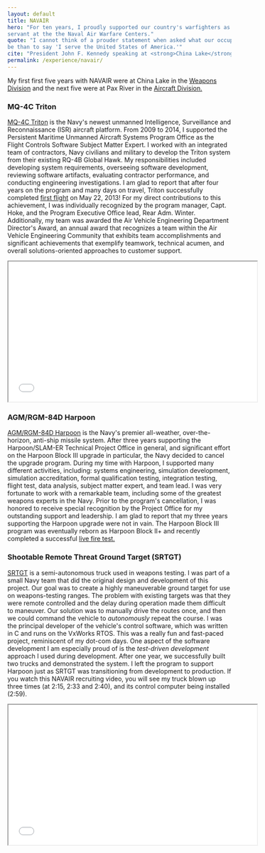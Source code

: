 ```yaml
---
layout: default
title: NAVAIR
hero: "For ten years, I proudly supported our country's warfighters as a civil
servant at the the Naval Air Warfare Centers."
quote: "I cannot think of a prouder statement when asked what our occupation may
be than to say 'I serve the United States of America.'"
cite: "President John F. Kennedy speaking at <strong>China Lake</strong>"
permalink: /experience/navair/
---
```


My first first five years with NAVAIR were at China Lake in the [Weapons
Division][nawcwd] and the next five were at Pax River in the [Aircraft
Division.][nawcad]

### MQ-4C Triton

[MQ-4C Triton][triton] is the Navy's newest unmanned Intelligence, Surveillance
and Reconnaissance (ISR) aircraft platform.  From 2009 to 2014, I supported the
Persistent Maritime Unmanned Aircraft Systems Program Office as the Flight
Controls Software Subject Matter Expert.  I worked with an integrated team of
contractors, Navy civilians and military to develop the Triton system from their
existing RQ-4B Global Hawk. My responsibilities included developing system
requirements, overseeing software development, reviewing software artifacts,
evaluating contractor performance, and conducting engineering investigations.  I
am glad to report that after four years on the program and many days on travel,
Triton successfully completed [first flight][first] on May 22, 2013!  For my
direct contributions to this achievement, I was individually recognized by the
program manager, Capt. Hoke, and the Program Executive Office lead, Rear Adm.
Winter.  Additionally, my team was awarded the Air Vehicle Engineering
Department Director's Award, an annual award that recognizes a team within the
Air Vehicle Engineering Community that exhibits team accomplishments and
significant achievements that exemplify teamwork, technical acumen, and overall
solutions-oriented approaches to customer support.

<div class="text-center hidden-print">
  <iframe width="560" height="315" src="//www.youtube.com/embed/K6eWxiRv5Do" allowfullscreen></iframe>
</div>

### AGM/RGM-84D Harpoon

[AGM/RGM-84D Harpoon][harpoon] is the Navy's premier all-weather,
over-the-horizon, anti-ship missile system. After three years supporting the
Harpoon/SLAM-ER Technical Project Office in general, and significant effort on
the Harpoon Block III upgrade in particular, the Navy decided to cancel the
upgrade program.  During my time with Harpoon, I supported many different
activities, including: systems engineering, simulation development, simulation
accreditation, formal qualification testing, integration testing, flight test,
data analysis, subject matter expert, and team lead.  I was very fortunate to
work with a remarkable team, including some of the greatest weapons experts in
the Navy.  Prior to the program's cancellation, I was honored to receive special
recognition by the Project Office for my outstanding support and leadership.  I
am glad to report that my three years supporting the Harpoon upgrade were not in
vain.  The Harpoon Block III program was eventually reborn as Harpoon Block II+
and recently completed a successful [live fire test.][fire]

### Shootable Remote Threat Ground Target (SRTGT)

[SRTGT][srtgt] is a semi-autonomous truck used in weapons testing.  I was part
of a small Navy team that did the original design and development of this
project.  Our goal was to create a highly maneuverable ground target for use on
weapons-testing ranges. The problem with existing targets was that they were
remote controlled and the delay during operation made them difficult to
maneuver.  Our solution was to manually drive the routes once, and then we could
command the vehicle to *autonomously* repeat the course.  I was the principal
developer of the vehicle's control software, which was written in C and runs on
the VxWorks RTOS. This was a really fun and fast-paced project, reminiscent of
my dot-com days. One aspect of the software development I am especially proud of
is the *test-driven development* approach I used during development.  After one
year, we successfully built two trucks and demonstrated the system.  I left the
program to support Harpoon just as SRTGT was transitioning from development to
production.  If you watch this NAVAIR recruiting video, you will see my truck
blown up three times (at 2:15, 2:33 and 2:40), and its control computer being
installed (2:59).

<div class="text-center hidden-print">
<iframe width="560" height="315" src="//www.youtube.com/embed/tjPAqjYpZSk" allowfullscreen></iframe>
</div>

[nawcwd]: http://www.navair.navy.mil/nawcwd/
[nawcad]: http://www.navair.navy.mil/nawcad/
[triton]: http://www.navair.navy.mil/index.cfm?fuseaction=home.displayPlatform&amp;key=F685F52A-DAB8-43F4-B604-47425A4166F1
[first]: http://www.navair.navy.mil/index.cfm?fuseaction=home.NavairNewsStory&amp;id=5360
[harpoon]: http://www.navair.navy.mil/index.cfm?fuseaction=home.displayPlatform&amp;key=534C209F-1DD4-497C-B119-2ED33ED34DF7
[fire]: http://www.navair.navy.mil/index.cfm?fuseaction=home.NAVAIRNewsStory&amp;id=5411
[srtgt]: http://www.navair.navy.mil/targets/CESD/01_aboutus/aboutus.html#SRTGT
